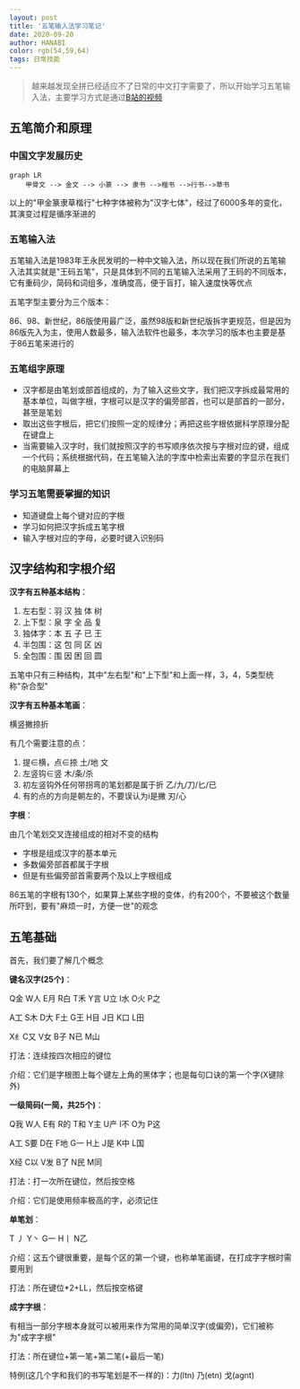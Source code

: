 ```yaml
---
layout: post
title: '五笔输入法学习笔记'
date: 2020-09-20
author: HANABI
color: rgb(54,59,64)
tags: 日常技能
---
```


> 越来越发现全拼已经适应不了日常的中文打字需要了，所以开始学习五笔输入法，主要学习方式是通过[B站的视频](https://www.bilibili.com/video/BV1nx41177Mm)

## 五笔简介和原理

### 中国文字发展历史

```mermaid
graph LR
	甲骨文 --> 金文 --> 小篆 --> 隶书 -->楷书 -->行书-->草书
```

以上的"甲金篆隶草楷行"七种字体被称为"汉字七体"，经过了6000多年的变化，其演变过程是循序渐进的

### 五笔输入法

五笔输入法是1983年王永民发明的一种中文输入法，所以现在我们所说的五笔输入法其实就是"王码五笔"，只是具体到不同的五笔输入法采用了王码的不同版本，它有重码少，简码和词组多，准确度高，便于盲打，输入速度快等优点

五笔字型主要分为三个版本：

86、98、新世纪，86版使用最广泛，虽然98版和新世纪版拆字更规范，但是因为86版先入为主，使用人数最多，输入法软件也最多，本次学习的版本也主要是基于86五笔来进行的

### 五笔组字原理

- 汉字都是由笔划或部首组成的，为了输入这些文字，我们把汉字拆成最常用的基本单位，叫做字根，字根可以是汉字的偏旁部首，也可以是部首的一部分，甚至是笔划
- 取出这些字根后，把它们按照一定的规律分；再把这些字根依据科学原理分配在键盘上
- 当需要输入汉字时，我们就按照汉字的书写顺序依次按与字根对应的键，组成一个代码；系统根据代码，在五笔输入法的字库中检索出索要的字显示在我们的电脑屏幕上

### 学习五笔需要掌握的知识

- 知道键盘上每个键对应的字根
- 学习如何把汉字拆成五笔字根
- 输入字根对应的字母，必要时键入识别码



## 汉字结构和字根介绍

**汉字有五种基本结构**：

1. 左右型：羽 汉 独 体 树
2. 上下型：泉 字 全 品 复
3. 独体字：本 五 子 已 王
4. 半包围：这 包 同 区 凶
5. 全包围：围 因 困 回 圆

五笔中只有三种结构，其中"左右型"和"上下型"和上面一样，3，4，5类型统称"杂合型"



**汉字有五种基本笔画**：

横竖撇捺折

有几个需要注意的点：

1. 提∈横，点∈捺   土/地  文
2. 左竖钩∈竖 木/条/杀
3. 初左竖钩外任何带拐弯的笔划都是属于折 乙/九/刀/匕/已
4. 有的点的方向是朝左的，不要误认为i是撇 刃/心



**字根**：

由几个笔划交叉连接组成的相对不变的结构

- 字根是组成汉字的基本单元
- 多数偏旁部首都属于字根
- 但是有些偏旁部首需要两个及以上字根组成

86五笔的字根有130个，如果算上某些字根的变体，约有200个，不要被这个数量所吓到，要有"麻烦一时，方便一世"的观念

## 五笔基础

首先，我们要了解几个概念



**键名汉字(25个)**：

Q金 W人 E月 R白 T禾 Y言 U立 I水 O火 P之

A工 S木 D大 F土 G王 H目 J日 K口 L田

X纟C又 V女 B子 N已 M山

打法：连续按四次相应的键位

介绍：它们是字根图上每个键左上角的黑体字；也是每句口诀的第一个字(X键除外)



**一级简码(一简，共25个)**：

Q我 W人 E有 R的 T和 Y主 U产 I不 O为 P这

A工 S要 D在 F地 G一 H上 J是 K中 L国

X经 C以 V发 B了 N民 M同

打法：打一次所在键位，然后按空格

介绍：它们是使用频率极高的字，必须记住



**单笔划**：

T 丿 Y丶 G一 H丨 N乙

介绍：这五个键很重要，是每个区的第一个键，也称单笔画键，在打成字字根时需要用到

打法：所在键位*2+LL，然后按空格键



**成字字根**：

有相当一部分字根本身就可以被用来作为常用的简单汉字(或偏旁)，它们被称为"成字字根"

打法：所在键位+第一笔+第二笔(+最后一笔)

特例(这几个字和我们的书写笔划是不一样的)：力(ltn) 乃(etn) 戈(agnt)